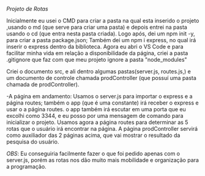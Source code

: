   *Projeto de Rotas*

 Inicialmente eu usei o CMD para criar a pasta na qual esta inserido o projeto ,usando o
md (que serve para criar uma pasta) e depois entrei na pasta usando o cd (que entra
nesta pasta criada).
Logo após, dei um npm init -y, para criar a pasta package.json;
Também dei um npm i express, no qual irá inserir o express dentro da biblioteca.
 Agora eu abri o VS Code e para facilitar minha vida em relação a disponibilidade da
página, criei a pasta .gitignore que faz com que meu projeto ignore a pasta "node_modules" 

 Criei o documento src, e ali dentro algumas pastas(server.js, routes.js,) e um documento
 de controle chamada prodController (que possuí uma pasta chamada de prodController).

 -A página em andamento:
    Usamos o server.js para importar o express e a página routes; também 
   o app (que é uma constante) irá receber o express e usar o a página routes.
   o app também irá escutar em uma porta que eu excolhi como 3344, e eu posso por uma
   mensagem de comando para inicializar o projeto.
    Usamos agora a página routes para determinar as 5 rotas que o usuário irá encontrar na página.
    A página prodController servirá como auxiliador das 2 páginas acima, que vai mostrar o resultado da 
    pesquisa do usuário.


*OBS*: Eu conseguiria facilmente fazer o que foi pedido apenas com o server.js, porém as rotas nos dão muito
mais mobilidade e organização para a programação.
    
